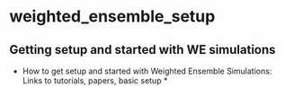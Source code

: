 # weighted_ensemble_setup
## Getting setup and started with WE simulations ##
* How to get setup and started with Weighted Ensemble Simulations: Links to tutorials, papers, basic setup *

